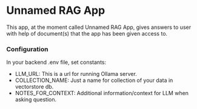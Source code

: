 # Unnamed RAG App
This app, at the moment called Unnamed RAG App, gives answers to user with help of document(s) that the app has been given access to.

### Configuration
In your backend .env file, set constants:
- LLM_URL: This is a url for running Ollama server.
- COLLECTION_NAME: Just a name for collection of your data in vectorstore db.
- NOTES_FOR_CONTEXT: Additional information/context for LLM when asking question.